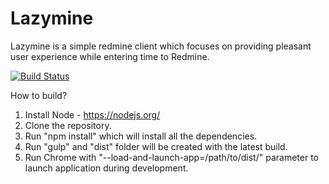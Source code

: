# Lazymine
Lazymine is a simple redmine client which focuses on providing pleasant user experience while entering time to Redmine.

[![Build Status](https://travis-ci.org/Raathigesh/LazyMine.svg?branch=master)](https://travis-ci.org/Raathigesh/LazyMine)

How to build?

1. Install Node - https://nodejs.org/
2. Clone the repository.
3. Run "npm install" which will install all the dependencies.
4. Run "gulp" and "dist" folder will be created with the latest build.
5. Run Chrome with "--load-and-launch-app=/path/to/dist/" parameter to launch application during development. 


